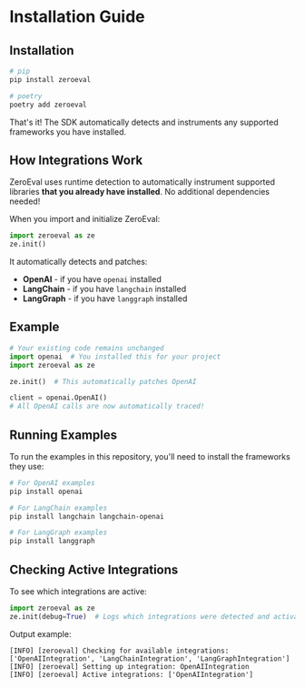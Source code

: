 # Installation Guide

## Installation

```bash
# pip
pip install zeroeval

# poetry
poetry add zeroeval
```

That's it! The SDK automatically detects and instruments any supported frameworks you have installed.

## How Integrations Work

ZeroEval uses runtime detection to automatically instrument supported libraries **that you already have installed**. No additional dependencies needed!

When you import and initialize ZeroEval:

```python
import zeroeval as ze
ze.init()
```

It automatically detects and patches:

- **OpenAI** - if you have `openai` installed
- **LangChain** - if you have `langchain` installed
- **LangGraph** - if you have `langgraph` installed

## Example

```python
# Your existing code remains unchanged
import openai  # You installed this for your project
import zeroeval as ze

ze.init()  # This automatically patches OpenAI

client = openai.OpenAI()
# All OpenAI calls are now automatically traced!
```

## Running Examples

To run the examples in this repository, you'll need to install the frameworks they use:

```bash
# For OpenAI examples
pip install openai

# For LangChain examples
pip install langchain langchain-openai

# For LangGraph examples
pip install langgraph
```

## Checking Active Integrations

To see which integrations are active:

```python
import zeroeval as ze
ze.init(debug=True)  # Logs which integrations were detected and activated
```

Output example:

```
[INFO] [zeroeval] Checking for available integrations: ['OpenAIIntegration', 'LangChainIntegration', 'LangGraphIntegration']
[INFO] [zeroeval] Setting up integration: OpenAIIntegration
[INFO] [zeroeval] Active integrations: ['OpenAIIntegration']
```
